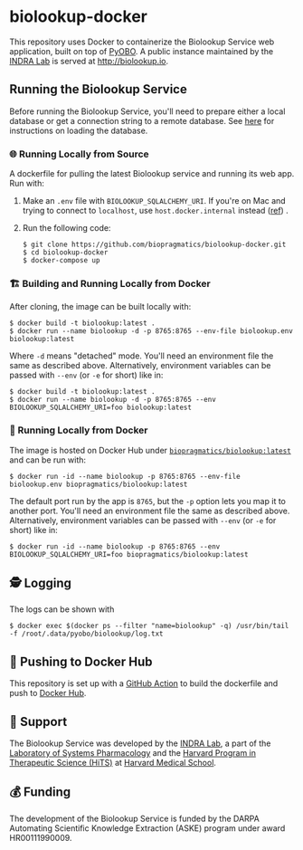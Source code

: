 # biolookup-docker

This repository uses Docker to containerize the Biolookup Service web application, built on top
of [PyOBO](https://github.com/pyobo/pyobo). A public instance maintained by
the [INDRA Lab](https://indralab.github.io) is served at http://biolookup.io.

## Running the Biolookup Service

Before running the Biolookup Service, you'll need to prepare either a local database or get a
connection string to a remote database.
See [here](https://github.com/biopragmatics/biolookup#%EF%B8%8F-load-the-database)
for instructions on loading the database.

### 🌐 Running Locally from Source

A dockerfile for pulling the latest Biolookup service and running its web app. Run with:

1. Make an `.env` file with `BIOLOOKUP_SQLALCHEMY_URI`. If you're on Mac and trying to connect to
   `localhost`, use `host.docker.internal`
   instead ([ref](https://stackoverflow.com/questions/30239152/specify-extras-require-with-pip-install-e))
   .
2. Run the following code:

    ```shell
    $ git clone https://github.com/biopragmatics/biolookup-docker.git
    $ cd biolookup-docker
    $ docker-compose up
    ```

### 🏗️ Building and Running Locally from Docker

After cloning, the image can be built locally with:

```shell
$ docker build -t biolookup:latest .
$ docker run --name biolookup -d -p 8765:8765 --env-file biolookup.env biolookup:latest
```

Where `-d` means "detached" mode. You'll need an environment file the same as described above.
Alternatively, environment variables can be passed with `--env` (or `-e` for short) like in:

```shell
$ docker build -t biolookup:latest .
$ docker run --name biolookup -d -p 8765:8765 --env BIOLOOKUP_SQLALCHEMY_URI=foo biolookup:latest
```

### 🐋 Running Locally from Docker

The image is hosted on Docker Hub
under [`biopragmatics/biolookup:latest`](https://hub.docker.com/r/biopragmatics/biolookup) and can
be run with:

```shell
$ docker run -id --name biolookup -p 8765:8765 --env-file biolookup.env biopragmatics/biolookup:latest
```

The default port run by the app is `8765`, but the `-p` option lets you map it to another port.
You'll need an environment file the same as described above. Alternatively, environment variables
can be passed with `--env` (or `-e` for short) like in:

```shell
$ docker run -id --name biolookup -p 8765:8765 --env BIOLOOKUP_SQLALCHEMY_URI=foo biopragmatics/biolookup:latest
```

## 🕵️ Logging

The logs can be shown with

```shell
$ docker exec $(docker ps --filter "name=biolookup" -q) /usr/bin/tail -f /root/.data/pyobo/biolookup/log.txt
```

## 📡 Pushing to Docker Hub

This repository is set up with
a [GitHub Action](https://github.com/biopragmatics/biolookup-docker/actions/workflows/ci.yml)
to build the dockerfile and push
to [Docker Hub](https://hub.docker.com/repository/docker/biopragmatics/biolookup).

## 🎁 Support

The Biolookup Service was developed by the [INDRA Lab](https://indralab.github.io), a part of the
[Laboratory of Systems Pharmacology](https://hits.harvard.edu/the-program/laboratory-of-systems-pharmacology/about/)
and the [Harvard Program in Therapeutic Science (HiTS)](https://hits.harvard.edu)
at [Harvard Medical School](https://hms.harvard.edu/).

## 💰 Funding

The development of the Biolookup Service is funded by the DARPA Automating Scientific Knowledge
Extraction (ASKE) program under award HR00111990009.
